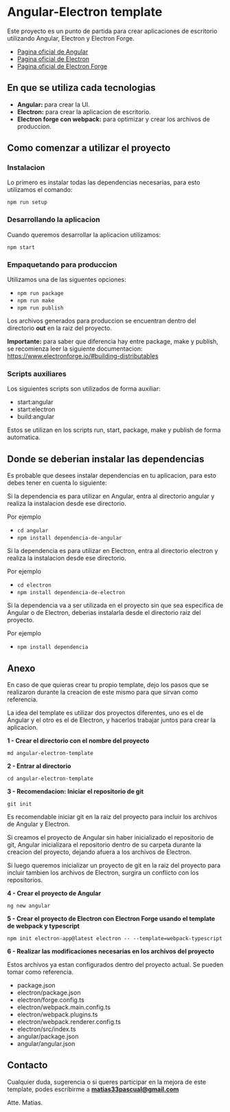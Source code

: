 # Angular-Electron template

Este proyecto es un punto de partida para crear aplicaciones de escritorio utilizando Angular, Electron y Electron Forge.

- [Pagina oficial de Angular](https://angular.dev/)
- [Pagina oficial de Electron](https://www.electronjs.org/)
- [Pagina oficial de Electron Forge](https://www.electronforge.io/)

## En que se utiliza cada tecnologias

- **Angular:** para crear la UI.
- **Electron:** para crear la aplicacion de escritorio.
- **Electron forge con webpack:** para optimizar y crear los archivos de produccion.

## Como comenzar a utilizar el proyecto

### Instalacion

Lo primero es instalar todas las dependencias necesarias, para esto utilizamos el comando:

`npm run setup`

### Desarrollando la aplicacion

Cuando queremos desarrollar la aplicacion utilizamos:

`npm start`

### Empaquetando para produccion

Utilizamos una de las siguentes opciones:

- `npm run package`
- `npm run make`
- `npm run publish`

Los archivos generados para produccion se encuentran dentro del directorio **out** en la raiz del proyecto.

**Importante:** para saber que diferencia hay entre package, make y publish, se recomienza leer la siguiente documentacion: https://www.electronforge.io/#building-distributables

### Scripts auxiliares

Los siguientes scripts son utilizados de forma auxiliar:

- start:angular
- start:electron
- build:angular

Estos se utilizan en los scripts run, start, package, make y publish de forma automatica.

## Donde se deberian instalar las dependencias

Es probable que desees instalar dependencias en tu aplicacion, para esto debes tener en cuenta lo siguiente:

Si la dependencia es para utilizar en Angular, entra al directorio angular y realiza la instalacion desde ese directorio.

Por ejemplo

- `cd angular`
- `npm install dependencia-de-angular`

Si la dependencia es para utilizar en Electron, entra al directorio electron y realiza la instalacion desde ese directorio.

Por ejemplo

- `cd electron`
- `npm install dependencia-de-electron`

Si la dependencia va a ser utilizada en el proyecto sin que sea especifica de Angular o de Electron, deberias instalarla desde el directorio raiz del proyecto.

Por ejemplo

- `npm install dependencia`

## Anexo

En caso de que quieras crear tu propio template, dejo los pasos que se realizaron durante la creacion de este mismo para que sirvan como referencia.

La idea del template es utilizar dos proyectos diferentes, uno es el de Angular y el otro es el de Electron, y hacerlos trabajar juntos para crear la aplicacion.

**1 - Crear el directorio con el nombre del proyecto**

`md angular-electron-template`

**2 - Entrar al directorio**

`cd angular-electron-template`

**3 - Recomendacion: Iniciar el repositorio de git**

`git init`

Es recomendable iniciar git en la raiz del proyecto para incluir los archivos de Angular y Electron.

Si creamos el proyecto de Angular sin haber inicializado el repositorio de git, Angular inicializara el repositorio dentro de su carpeta durante la creacion del proyecto, dejando afuera a los archivos de Electron.

Si luego queremos inicializar un proyecto de git en la raiz del proyecto para incluir tambien los archivos de Electron, surgira un conflicto con los repositorios.

**4 - Crear el proyecto de Angular**

`ng new angular`

**5 - Crear el proyecto de Electron con Electron Forge usando el template de webpack y typescript**

`npm init electron-app@latest electron -- --template=webpack-typescript`

**6 - Realizar las modificaciones necesarias en los archivos del proyecto**

Estos archivos ya estan configurados dentro del proyecto actual. Se pueden tomar como referencia.

- package.json
- electron/package.json
- electron/forge.config.ts
- electron/webpack.main.config.ts
- electron/webpack.plugins.ts
- electron/webpack.renderer.config.ts
- electron/src/index.ts
- angular/package.json
- angular/angular.json

## Contacto

Cualquier duda, sugerencia o si queres participar en la mejora de este template, podes escribirme a **matias33pascual@gmail.com**

Atte. Matias.

